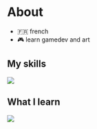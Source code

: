 
<h1>About</h1>

- 🇫🇷 french
- 🎮 learn gamedev and art

</li>

<h2>My skills</h2>
<p>
  <a href="https://skillicons.dev">
    <img src="https://skillicons.dev/icons?i=photoshop,html,css" />
  </a>
</p>

<h2>What I learn</h2>
<p>
  <a href="https://skillicons.dev">
    <img src="https://skillicons.dev/icons?i=illustrator,godot,cs" />
  </a>
</p>

